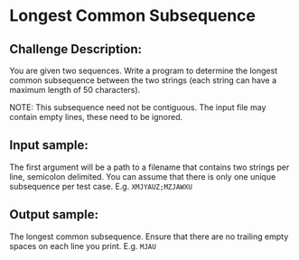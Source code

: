# Longest Common Subsequence

## Challenge Description:

You are given two sequences. Write a program to determine the longest common subsequence between the two strings (each
string can have a maximum length of 50 characters).

NOTE: This subsequence need not be contiguous. The input file may contain empty lines, these need to be ignored.

## Input sample:

The first argument will be a path to a filename that contains two strings per line, semicolon delimited. You can assume
that there is only one unique subsequence per test case. E.g. `XMJYAUZ;MZJAWXU`

## Output sample:

The longest common subsequence. Ensure that there are no trailing empty spaces on each line you print. E.g. `MJAU`